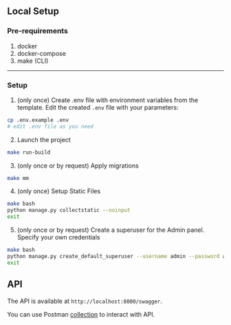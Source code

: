 ## Local Setup

### Pre-requirements

1. docker
2. docker-compose
3. make (CLI)

---

### Setup

1. (only once) Create .env file with environment variables from the template.
   Edit the created `.env` file with your parameters:

```bash
cp .env.example .env
# edit .env file as you need
```

2.  Launch the project

```bash
make run-build
```

3. (only once or by request) Apply migrations

```bash
make mm
```

4. (only once) Setup Static Files

```bash
make bash
python manage.py collectstatic --noinput
exit
```

5. (only once or by request) Create a superuser for the Admin panel. Specify your own credentials

```bash
make bash
python manage.py create_default_superuser --username admin --password admin123 --email admin@admin.com
exit
```

## API

The API is available at `http://localhost:8000/swagger`.

You can use Postman [collection](https://www.postman.com/joint-operations-administrator-42085091/workspace/zone3k/collection/21366085-2808c7e7-7936-409a-ace8-cf4b87a63b9b?action=share&creator=21366085
) to interact with API.
